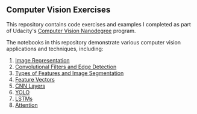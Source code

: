 ## Computer Vision Exercises

This repository contains code exercises and examples I completed as part of Udacity's [Computer Vision Nanodegree](https://www.udacity.com/course/computer-vision-nanodegree--nd891) program. 

The notebooks in this repository demonstrate various computer vision applications and techniques, including: 

1. [Image Representation](01_Image_Representation)
2. [Convolutional Filters and Edge Detection](02_Convolutional_Filters_Edge_Detection)
3. [Types of Features and Image Segmentation](03_Types_of_Features_Image_Segmentation)
4. [Feature Vectors](04_Feature_Vectors)
5. [CNN Layers](05_CNN_Layers)
6. [YOLO](06_YOLO)
7. [LSTMs](07_LSTMs)
8. [Attention](08_Attention)